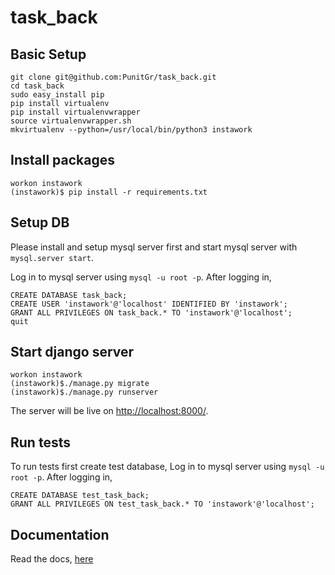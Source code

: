 # task_back

## Basic Setup
```
git clone git@github.com:PunitGr/task_back.git
cd task_back
sudo easy_install pip
pip install virtualenv
pip install virtualenvwrapper
source virtualenvwrapper.sh
mkvirtualenv --python=/usr/local/bin/python3 instawork
```

## Install packages
```
workon instawork
(instawork)$ pip install -r requirements.txt
```

## Setup DB

Please install and setup mysql server first and start mysql server with `mysql.server start`.

Log in to mysql server using `mysql -u root -p`. After logging in,

```
CREATE DATABASE task_back;
CREATE USER 'instawork'@'localhost' IDENTIFIED BY 'instawork';
GRANT ALL PRIVILEGES ON task_back.* TO 'instawork'@'localhost';
quit
```

## Start django server
```
workon instawork
(instawork)$./manage.py migrate
(instawork)$./manage.py runserver
```
The server will be live on [http://localhost:8000/](http://localhost:8000/).

## Run tests
To run tests first create test database,
Log in to mysql server using `mysql -u root -p`. After logging in,

```
CREATE DATABASE test_task_back;
GRANT ALL PRIVILEGES ON test_task_back.* TO 'instawork'@'localhost';
```

## Documentation
Read the docs, [here](/Docs.md)
